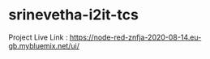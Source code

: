 # srinevetha-i2it-tcs

Project Live Link : https://node-red-znfja-2020-08-14.eu-gb.mybluemix.net/ui/
